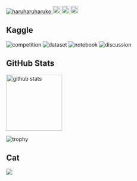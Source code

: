 <p align="left"> 
    
  <a href="https://github.com/haruharuharuko/haruharuharuko/">
    <img src="https://komarev.com/ghpvc/?username=haruharuharuko" alt="haruharuharuko" />
  </a>
  
  <a href="https://www.kaggle.com/satoshissss">
    <img height="20" src="https://road-to-kaggle-grandmaster.vercel.app/api/simple/satoshissss" />
  </a>
  
  <a href="http://twitter.com/__SatoshiSsSs__">
    <img height="20" src="https://img.shields.io/twitter/follow/__SatoshiSsSs__?label=Twitter&logo=twitter&style=flat" />
  </a>
  
  <a href="https://github.com/haruharuharuko">
    <img height="20" src="https://img.shields.io/github/followers/haruharuharuko?label=follow&logo=github&style=flat" />
  </a>

</p>

## Kaggle

![competition](https://road-to-kaggle-grandmaster.vercel.app/api/badges/satoshissss/competition)
![dataset](https://road-to-kaggle-grandmaster.vercel.app/api/badges/satoshissss/dataset)
![notebook](https://road-to-kaggle-grandmaster.vercel.app/api/badges/satoshissss/notebook)
![discussion](https://road-to-kaggle-grandmaster.vercel.app/api/badges/satoshissss/discussion)


## GitHub Stats


<p align="left"> 
<!--   <img alt="Top Langs" height="150px" src="https://github-readme-stats.vercel.app/api/top-langs/?username=haruharuharuko&layout=compact&theme=algolia&show_icons=true" /> -->
  <img alt="github stats" height="150px" src="https://github-readme-stats.vercel.app/api?username=haruharuharuko&theme=algolia&show_icons=true" />
</p>

![trophy](https://github-profile-trophy.vercel.app/?username=haruharuharuko&theme=algolia&column=7
)


## Cat

<a href="https://satoshisekioka.page/">
    <img  height=auto  width=auto src="https://satoshisekioka.page/static/orenonekoda2fdf.jpg"/>
</a>



